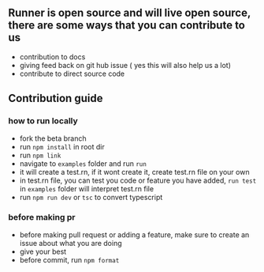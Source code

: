 ## Runner is open source and will live open source, there are some ways that you can contribute to us

- contribution to docs
- giving feed back on git hub issue ( yes this will also help us a lot)
- contribute to direct source code

## Contribution guide

<h3> how to run locally </h3>

- fork the beta branch
- run `npm install` in root dir
- run `npm link`
- navigate to `examples` folder and run `run`
- it will create a test.rn, if it wont create it, create test.rn file on your own
- in test.rn file, you can test you code or feature you have added, `run test` in `examples` folder will interpret test.rn file
- run `npm run dev` or `tsc` to convert typescript

<h3>before making pr</h3>

- before making pull request or adding a feature, make sure to create an issue about what you are doing
- give your best
- before commit, run `npm format`
